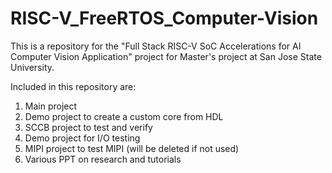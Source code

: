 # RISC-V_FreeRTOS_Computer-Vision
This is a repository for the "Full Stack RISC-V SoC Accelerations for AI Computer Vision Application" project for Master's project at San Jose State University.

Included in this repository are:

1) Main project
2) Demo project to create a custom core from HDL
3) SCCB project to test and verify
4) Demo project for I/O testing
5) MIPI project to test MIPI (will be deleted if not used)
4) Various PPT on research and tutorials

